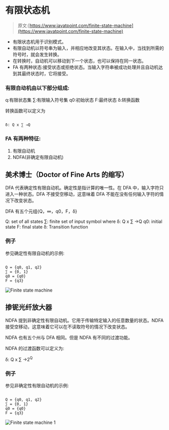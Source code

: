 # 有限状态机

> 原文:[https://www.javatpoint.com/finite-state-machine](https://www.javatpoint.com/finite-state-machine)

*   有限状态机用于识别模式。
*   有限自动机以符号串为输入，并相应地改变其状态。在输入中，当找到所需的符号时，就会发生转换。
*   在转换时，自动机可以移动到下一个状态，也可以保持在同一状态。
*   FA 有两种状态:接受状态或拒绝状态。当输入字符串被成功处理并且自动机达到其最终状态时，它将接受。

### 有限自动机由以下部分组成:

q:有限状态集
∑:有限输入符号集
q0:初始状态
F:最终状态
δ:转换函数

转换函数可以定义为

```

δ: Q x ∑ →Q

```

### FA 有两种特征:

1.  有限自动机
2.  NDFA(非确定有限自动机)

## 美术博士（Doctor of Fine Arts 的缩写）

DFA 代表确定性有限自动机。确定性是指计算的唯一性。在 DFA 中，输入字符只进入一种状态。DFA 不接受空移动，这意味着 DFA 不能在没有任何输入字符的情况下改变状态。

DFA 有五个元组{Q，∞，q0，F，δ}

Q: set of all states
∑: finite set of input symbol where δ: Q x ∑ →Q
q0: initial state
F: final state
δ: Transition function

### 例子

参见确定性有限自动机的示例:

```

Q = {q0, q1, q2}
∑ = {0, 1}
q0 = {q0}
F = {q3}

```

![Finite state machine](../Images/be2ee83eb1db9b0944e283f2f4b008f0.png)

## 掺铌光纤放大器

NDFA 提到非确定性有限自动机。它用于传输特定输入的任意数量的状态。NDFA 接受空移动，这意味着它可以在不读取符号的情况下改变状态。

NDFA 也有五个州与 DFA 相同。但是 NDFA 有不同的过渡功能。

NDFA 的过渡函数可以定义为:

δ: Q x ∑ →2<sup>Q</sup>

### 例子

参见非确定性有限自动机的示例:

```

Q = {q0, q1, q2}
∑ = {0, 1}
q0 = {q0}
F = {q3}

```

![Finite state machine 1](../Images/bce738f89fbb36944c73c2be36a3e011.png)